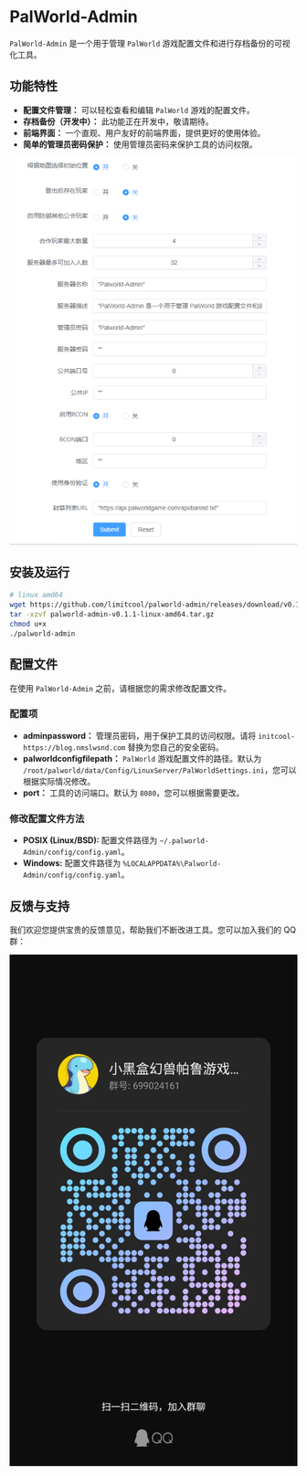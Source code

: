 # PalWorld-Admin

`PalWorld-Admin` 是一个用于管理 `PalWorld` 游戏配置文件和进行存档备份的可视化工具。

## 功能特性

- **配置文件管理：** 可以轻松查看和编辑 `PalWorld` 游戏的配置文件。
- **存档备份（开发中）：** 此功能正在开发中，敬请期待。
- **前端界面：** 一个直观、用户友好的前端界面，提供更好的使用体验。
- **简单的管理员密码保护：** 使用管理员密码来保护工具的访问权限。

![界面图片](https://github.com/limitcool/palworld-admin/blob/main/images/screenshot.png?raw=true)

## 安装及运行

```bash
# linux amd64
wget https://github.com/limitcool/palworld-admin/releases/download/v0.1.1/palworld-admin-v0.1.1-linux-amd64.tar.gz
tar -xzvf palworld-admin-v0.1.1-linux-amd64.tar.gz
chmod u+x 
./palworld-admin
```

## 配置文件

在使用 `PalWorld-Admin` 之前，请根据您的需求修改配置文件。

### 配置项

- **adminpassword：** 管理员密码，用于保护工具的访问权限。请将 `initcool-https://blog.nmslwsnd.com` 替换为您自己的安全密码。
- **palworldconfigfilepath：** `PalWorld` 游戏配置文件的路径。默认为 `/root/palworld/data/Config/LinuxServer/PalWorldSettings.ini`，您可以根据实际情况修改。
- **port：** 工具的访问端口。默认为 `8080`，您可以根据需要更改。

### 修改配置文件方法

- **POSIX (Linux/BSD):** 配置文件路径为 `~/.palworld-Admin/config/config.yaml`。
- **Windows:** 配置文件路径为 `%LOCALAPPDATA%\Palworld-Admin/config/config.yaml`。

## 反馈与支持

我们欢迎您提供宝贵的反馈意见，帮助我们不断改进工具。您可以加入我们的 QQ 群：

![QQ群:699024161](https://github.com/limitcool/palworld-admin/blob/main/images/qqgroup.jpg?raw=true)

